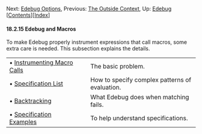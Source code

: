 

Next: [Edebug Options](Edebug-Options.html), Previous: [The Outside Context](The-Outside-Context.html), Up: [Edebug](Edebug.html)   \[[Contents](index.html#SEC_Contents "Table of contents")]\[[Index](Index.html "Index")]

#### 18.2.15 Edebug and Macros

To make Edebug properly instrument expressions that call macros, some extra care is needed. This subsection explains the details.

|                                                               |    |                                                |
| :------------------------------------------------------------ | -- | :--------------------------------------------- |
| • [Instrumenting Macro Calls](Instrumenting-Macro-Calls.html) |    | The basic problem.                             |
| • [Specification List](Specification-List.html)               |    | How to specify complex patterns of evaluation. |
| • [Backtracking](Backtracking.html)                           |    | What Edebug does when matching fails.          |
| • [Specification Examples](Specification-Examples.html)       |    | To help understand specifications.             |
